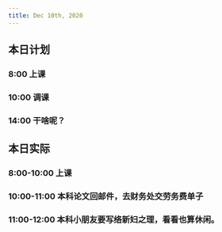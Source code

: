 ```yaml
---
title: Dec 10th, 2020
---
```


## 本日计划
### 8:00 上课
### 10:00 调课
### 14:00 干啥呢？
## 本日实际
### 8:00-10:00 上课
### 10:00-11:00 本科论文回邮件，去财务处交劳务费单子
### 11:00-12:00 本科小朋友要写络新妇之理，看看也算休闲。
### 
